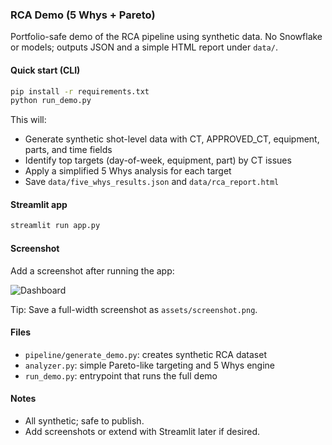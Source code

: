 ### RCA Demo (5 Whys + Pareto)

Portfolio-safe demo of the RCA pipeline using synthetic data. No Snowflake or models; outputs JSON and a simple HTML report under `data/`.

#### Quick start (CLI)
```bash
pip install -r requirements.txt
python run_demo.py
```

This will:
- Generate synthetic shot-level data with CT, APPROVED_CT, equipment, parts, and time fields
- Identify top targets (day-of-week, equipment, part) by CT issues
- Apply a simplified 5 Whys analysis for each target
- Save `data/five_whys_results.json` and `data/rca_report.html`

#### Streamlit app
```bash
streamlit run app.py
```

#### Screenshot
Add a screenshot after running the app:

![Dashboard](assets/screenshot.png)

Tip: Save a full-width screenshot as `assets/screenshot.png`.

#### Files
- `pipeline/generate_demo.py`: creates synthetic RCA dataset
- `analyzer.py`: simple Pareto-like targeting and 5 Whys engine
- `run_demo.py`: entrypoint that runs the full demo

#### Notes
- All synthetic; safe to publish.
- Add screenshots or extend with Streamlit later if desired.


